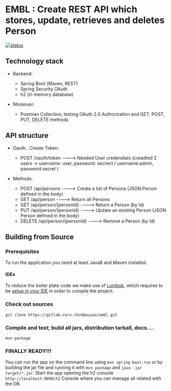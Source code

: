 # EMBL : Create REST API which stores, update, retrieves and deletes Person 
[![status](https://gitlab.cern.ch/mbouzas/embl/activity)](https://gitlab.cern.ch/mbouzas/embl/activity)


## Technology stack

* Backend:
    * Spring Boot (Maven, REST)
    * Spring Security OAuth 
    * h2 (in memory database)

* Moreover:
    * Postman Collection, testing OAuth 2.0 Authorization  and GET, POST, PUT, DELETE methods


## API structure

* Oauth.. Create Token:
    * POST /oauth/token   ----> Needed User credendials (creadted 2 users -> username: user, password: secrect / username:admin, password:secret )

* Methods:
    * POST     /api/persons           ---->  Create a list of Persons (JSON Person defined in the body)
    * GET      /api/person            ---->  Return all Persons
    * GET      /api/person/{personId} ---->  Return a Person (by Id)
    * PUT      /api/person/{personId} ---->  Update an existing Person (JSON Person defined in the body)
    * DELETE   /api/person/{personId} ---->  Remove a Person (by Id)

## Building from Source

### Prerequisites

To run the application you need at least Java8 and Maven installed.

#### IDEs

To reduce the boiler plate code we make use of [Lombok](https://projectlombok.org/), which requires to be [setup in your IDE](https://projectlombok.org/setup/overview) in order to compile the project.

### Check out sources
`git clone https://gitlab.cern.ch/mbouzas/embl.git`

### Compile and test; build all jars, distribution tarball, docs....
`mvn package`

### FINALLY READY!!!
You can run the app on the command line using `mvn spring-boot:run` or by building the jar file and running it with `mvn package` and `java -jar target/*.jar`.
Start the app opening the h2 console
`http://localhost:9090/h2` Console where you can manage all related with the DB. 

